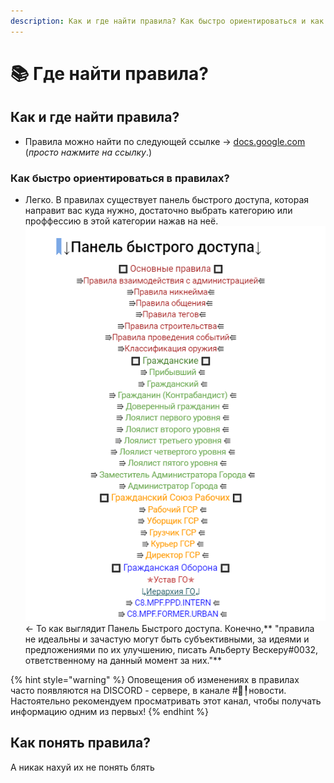 ```yaml
---
description: Как и где найти правила? Как быстро ориентироваться и как понять?
---
```


# 📚 Где найти правила?

## Как и где найти правила?

* Правила можно найти по следующей ссылке -> [docs.google.com](https://docs.google.com/document/d/1jFDP5-VUGPGP\_9GulJi5HsGc1nJi1E8cYEPnMExa3bc/edit?usp=sharing) (_просто нажмите на ссылку_.)

### Как быстро ориентироваться в правилах?

* Легко. В правилах существует панель быстрого доступа, которая направит вас куда нужно, достаточно выбрать категорию или проффессию в этой категории нажав на неё.![](<../.gitbook/assets/image (2).png>)<- То как выглядит Панель Быстрого доступа. Конечно,** "правила не идеальны и зачастую могут быть субъективными, за идеями и предложениями по их улучшению, писать Альберту Вескеру#0032, ответственному на данный момент за них."**

{% hint style="warning" %}
Оповещения об изменениях в правилах часто появляются на DISCORD - сервере, в канале #📃╿новости. Настоятельно рекомендуем просматривать этот канал, чтобы получать информацию одним из первых!
{% endhint %}

## Как понять правила?

А никак нахуй их не понять блять
